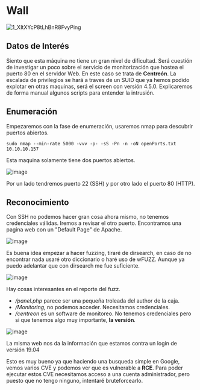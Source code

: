 # Wall

![1_XItXYcP8tLhBnR8FvyPing](https://user-images.githubusercontent.com/87484792/184016462-429034df-66b4-4f34-8386-107417732885.png)

## Datos de Interés

Siento que esta máquina no tiene un gran nivel de dificultad. Será cuestión de investigar un poco sobre el servicio de monitorización que hostea el puerto 80 en el servidor Web. En este caso se trata de **Centreón**. La escalada de privilegios se hará a traves de un SUID que ya hemos podido explotar en otras maquinas, será el screen con versión 4.5.0. Explicaremos de forma manual algunos scripts para entender la intrusión.

## Enumeración

Empezaremos con la fase de enumeración, usaremos nmap para descubrir puertos abiertos. 

`sudo nmap --min-rate 5000 -vvv -p- -sS -Pn -n -oN openPorts.txt 10.10.10.157`

Esta maquina solamente tiene dos puertos abiertos.

![image](https://user-images.githubusercontent.com/87484792/184020390-8073e636-5782-434b-8c9e-d632cec64022.png)

Por un lado tendremos puerto 22 (SSH) y por otro lado el puerto 80 (HTTP).

##  Reconocimiento 

Con SSH no podemos hacer gran cosa ahora mismo, no tenemos credenciales válidas. Iremos a revisar el otro puerto. Encontramos una pagina web con un "Default Page" de Apache. 

![image](https://user-images.githubusercontent.com/87484792/184023616-68fb0323-61b8-4928-863c-4e1f63d08612.png)

Es buena idea empezar a hacer fuzzing, tiraré de dirsearch, en caso de no encontrar nada usaré otro diccionario o haré uso de wFUZZ. Aunque ya puedo adelantar que con dirsearch me fue suficiente.

![image](https://user-images.githubusercontent.com/87484792/184025529-e16886f4-9fc6-4d8c-9cae-5fb7eb29bdd9.png)

Hay cosas interesantes en el reporte del fuzz. 
- */panel.php* parece ser una pequeña troleada del author de la caja.
- */Monitoring*, no podemos acceder. Necesitamos credenciales.
- */centreon* es un software de monitoreo. No tenemos credenciales pero si que tenemos algo muy importante, **la versión**.

![image](https://user-images.githubusercontent.com/87484792/184026472-c0a47dbd-145d-4564-800e-1f39c039f513.png)

La misma web nos da la información que estamos contra un login de versión 19.04

Esto es muy bueno ya que haciendo una busqueda simple en Google, vemos varios CVE y podemos ver que es vulnerable a **RCE**.
Para poder ejecutar estos CVE necesitamos acceso a una cuenta administrador, pero puesto que no tengo ninguno, intentaré bruteforcearlo.
